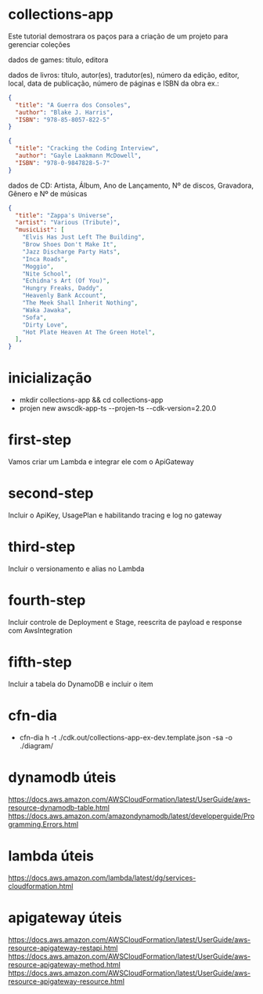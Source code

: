 # collections-app

Este tutorial demostrara os paços para a criação de um projeto para gerenciar coleções

dados de games: titulo, editora 

dados de livros: título, autor(es), tradutor(es), número da edição, editor, local, data de publicação, número de páginas e ISBN da obra ex.:
```json
{
  "title": "A Guerra dos Consoles",
  "author": "Blake J. Harris",
  "ISBN": "978-85-8057-822-5"
}
```
```json
{
  "title": "Cracking the Coding Interview",
  "author": "Gayle Laakmann McDowell",
  "ISBN": "978-0-9847828-5-7"
}
```

dados de CD: Artista, Álbum, Ano de Lançamento, Nº de discos, Gravadora, Gênero e Nº de músicas
```json
{
  "title": "Zappa's Universe",
  "artist": "Various (Tribute)",
  "musicList": [
    "Elvis Has Just Left The Building",
    "Brow Shoes Don't Make It",
    "Jazz Discharge Party Hats",
    "Inca Roads",
    "Moggio",
    "Nite School",
    "Echidna's Art (Of You)",
    "Hungry Freaks, Daddy",
    "Heavenly Bank Account",
    "The Meek Shall Inherit Nothing",
    "Waka Jawaka",
    "Sofa",
    "Dirty Love",
    "Hot Plate Heaven At The Green Hotel",
  ],
}
```

# inicialização
* mkdir collections-app && cd collections-app
* projen new awscdk-app-ts --projen-ts --cdk-version=2.20.0

# first-step
Vamos criar um Lambda e integrar ele com o ApiGateway

# second-step
Incluir o ApiKey, UsagePlan e habilitando tracing e log no gateway

# third-step
Incluir o versionamento e alias no Lambda

# fourth-step
Incluir controle de Deployment e Stage, reescrita de payload e response com AwsIntegration

# fifth-step
Incluir a tabela do DynamoDB e incluir o item

# cfn-dia
* cfn-dia h -t ./cdk.out/collections-app-ex-dev.template.json -sa -o ./diagram/


# dynamodb úteis
https://docs.aws.amazon.com/AWSCloudFormation/latest/UserGuide/aws-resource-dynamodb-table.html https://docs.aws.amazon.com/amazondynamodb/latest/developerguide/Programming.Errors.html

# lambda úteis
https://docs.aws.amazon.com/lambda/latest/dg/services-cloudformation.html

# apigateway úteis
https://docs.aws.amazon.com/AWSCloudFormation/latest/UserGuide/aws-resource-apigateway-restapi.html https://docs.aws.amazon.com/AWSCloudFormation/latest/UserGuide/aws-resource-apigateway-method.html https://docs.aws.amazon.com/AWSCloudFormation/latest/UserGuide/aws-resource-apigateway-resource.html